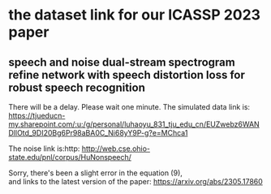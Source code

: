 # the dataset link for our ICASSP 2023 paper
## speech and noise dual-stream spectrogram refine network with speech distortion loss for robust speech recognition

There will be a delay. Please wait one minute.
The simulated data link is: https://tjueducn-my.sharepoint.com/:u:/g/personal/luhaoyu_831_tju_edu_cn/EUZwebz6WANDllOtd_9DI20Bg6Pr98aBA0C_Ni68yY9P-g?e=MChca1

The noise link is:http: http://web.cse.ohio-state.edu/pnl/corpus/HuNonspeech/

Sorry, there's been a slight error in the equation (9),  
and links to the latest version of the paper: https://arxiv.org/abs/2305.17860
